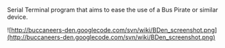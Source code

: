 Serial Terminal program that aims to ease the use of a Bus Pirate or similar device.

![http://buccaneers-den.googlecode.com/svn/wiki/BDen_screenshot.png](http://buccaneers-den.googlecode.com/svn/wiki/BDen_screenshot.png)